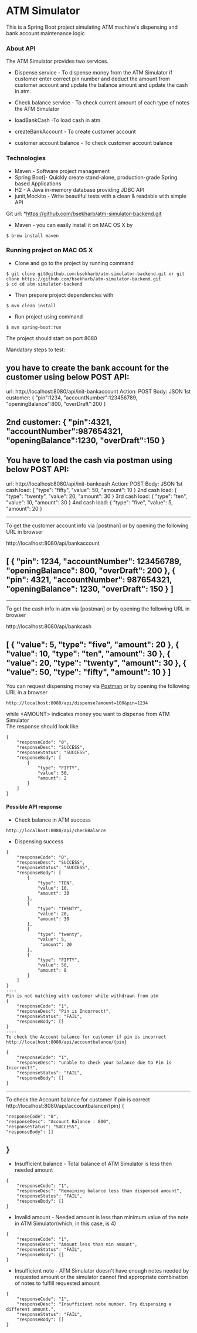 # ATM Simulator
This is a Spring Boot project simulating ATM machine's dispensing and bank account maintenance logic

### About API
The ATM Simulator provides two services.
* Dispense service - To dispense money from the ATM Simulator if customer enter correct pin number and deduct the amount from customer account and update the balance amount and update the cash in atm.
* Check balance service - To check current amount of each type of notes the ATM Simulator

* loadBankCash -To load cash in atm
* createBankAccount - To create customer account
* customer account balance - To check customer account balance

### Technologies
* Maven - Software project management
* Spring Boot]- Quickly create stand-alone, production-grade Spring based Applications
* H2 - A Java in-memory database providing JDBC API
* junit,Mockito - Write beautiful tests with a clean & readable with simple API

Git url:
*https://github.com/bsekharb/atm-simulator-backend.git
* Maven - you can easily install it on MAC OS X by 
```
$ brew install maven
```

### Running project on MAC OS X
* Clone and go to the project by running command
```
$ git clone git@github.com:bsekharb/atm-simulator-backend.git or git clone https://github.com/bsekharb/atm-simulator-backend.git 
$ cd cd atm-simulator-backend
```

* Then prepare project dependencies with
```
$ mvn clean install
```

* Run project using command
```
$ mvn spring-boot:run
```

The project should start on port 8080

Mandatory steps to test:

you have to create the bank account for the customer using below POST API:
---------------------------------------------
url: http://localhost:8080/api/init-bankaccount Action: POST
Body: JSON
1st customer:
{
"pin":1234,
"accountNumber":123456789,
"openingBalance":800,
"overDraft":200
}

2nd customer:
{
"pin":4321,
"accountNumber":987654321,
"openingBalance":1230,
"overDraft":150
}
-----------------------------------------
You have to load the cash via postman using below POST API:
-------------------------------------
url: http://localhost:8080/api/init-bankcash Action: POST
Body: JSON
1st cash load:
{
    "type": "fifty",
    "value": 50,
    "amount": 10
}
2nd cash load:
{
    "type": "twenty",
    "value": 20,
    "amount": 30
}
3rd cash load:
{
    "type": "ten",
    "value": 10,
    "amount": 30
}
4nd cash load:
{
    "type": "five",
    "value": 5,
    "amount": 20
}

-------------------------------------------------------------
To get the customer account info via [postman] or by opening the following URL in browser

http://localhost:8080/api/bankaccount

[
    {
        "pin": 1234,
        "accountNumber": 123456789,
        "openingBalance": 800,
        "overDraft": 200
    },
    {
        "pin": 4321,
        "accountNumber": 987654321,
        "openingBalance": 1230,
        "overDraft": 150
    }
]
-----------------------------------------------------------------

-------------------------------------------------------------
To get the cash info in atm via [postman] or by opening the following URL in browser

http://localhost:8080/api/bankcash

[
    {
        "value": 5,
        "type": "five",
        "amount": 20
    },
    {
        "value": 10,
        "type": "ten",
        "amount": 30
    },
    {
        "value": 20,
        "type": "twenty",
        "amount": 30
    },
    {
        "value": 50,
        "type": "fifty",
        "amount": 10
    }
]
-----------------------------------------------------------------

You can request dispensing money via [Postman](https://www.getpostman.com) or by opening the following URL in a browser
```
http://localhost:8080/api/dispense?amount=100&pin=1234
```
while \<AMOUNT\> indicates money you want to dispense from ATM Simulator
<br/>The response should look like
```
{
    "responseCode": "0",
    "responseDesc": "SUCCESS",
    "responseStatus": "SUCCESS",
    "responseBody": [
        {
            "type": "FIFTY",
            "value": 50,
            "amount": 2
        }
    ]
}
```
#### Possible API response
* Check balance in ATM success
```
http://localhost:8080/api/checkBalance
```

* Dispensing success
```
{
    "responseCode": "0",
    "responseDesc": "SUCCESS",
    "responseStatus": "SUCCESS",
    "responseBody": [
        {
            "type": "TEN",
            "value": 10,
            "amount": 30
        },
        {
            "type": "TWENTY",
            "value": 20,
            "amount": 30
        },
        {
            "type": "twenty",
            "value": 5,
             "amount": 20
        },
        {
            "type": "FIFTY",
            "value": 50,
            "amount": 8
        }
    ]
}
----
Pin is not matching with customer while withdrawn from atm
{
    "responseCode": "1",
    "responseDesc": "Pin is Incorrect!",
    "responseStatus": "FAIL",
    "responseBody": []
}
----
To check the Account balance for customer if pin is incorrect
http://localhost:8080/api/accountbalance/{pin}

{
    "responseCode": "1",
    "responseDesc": "unable to check your balance due to Pin is Incorrect!",
    "responseStatus": "FAIL",
    "responseBody": []
}
```
----
To check the Account balance for customer if pin is correct
http://localhost:8080/api/accountbalance/{pin}
{
    
    "responseCode": "0",
    "responseDesc": "Account Balance : 800",
    "responseStatus": "SUCCESS",
    "responseBody": []
}
-----
* Insufficient balance - Total balance of ATM Simulator is less then needed amount
```
{
    "responseCode": "1",
    "responseDesc": "Remaining balance less than dispensed amount",
    "responseStatus": "FAIL",
    "responseBody": []
}
```

* Invalid amount - Needed amount is less than minimum value of the note in ATM Simulator(which, in this case, is 4)
```
{
    "responseCode": "1",
    "responseDesc": "Amount less than min amount",
    "responseStatus": "FAIL",
    "responseBody": []
}
```

* Insufficient note - ATM Simulator doesn't have enough notes needed by requested amount or the simulator cannot find appropriate combination of notes to fulfill requested amount
```
{
    "responseCode": "1",
    "responseDesc": "Insufficient note number. Try dispensing a different amount.",
    "responseStatus": "FAIL",
    "responseBody": []
}
```



